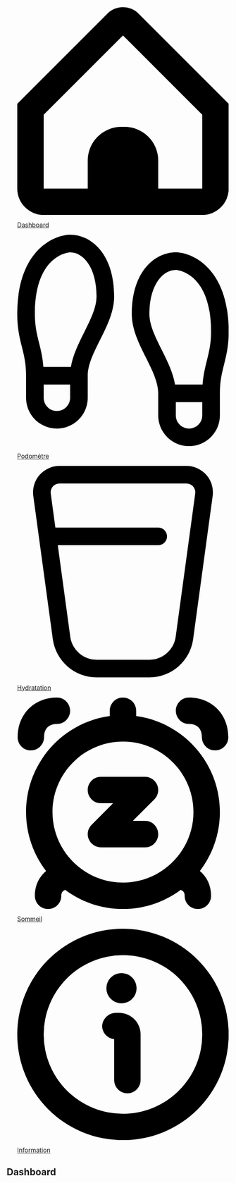 <!DOCTYPE html>
<html lang="fr">
<head>
<meta charset="UTF-8">
<meta name="viewport" content="width=device-width, initial-scale=1.0">
<link rel="stylesheet" href="style.css">
<title>Kenzô</title>
</head>
<body>

<div class="burger" id="burger">
  <div></div>
  <div></div>
  <div></div>
</div>

<nav class="menu" id="menu">
  <ul>
    <a href="/Kenzô/Dashboard/dashboard.html">
      <?xml version="1.0" encoding="UTF-8"?>
      <svg xmlns="http://www.w3.org/2000/svg" id="Isolation_Mode" data-name="Isolation Mode" viewBox="0 0 24 24" width="512" height="512"><path d="M13.768,1.147a2.5,2.5,0,0,0-3.536,0L0,11.38V21a3,3,0,0,0,3,3H21a3,3,0,0,0,3-3V11.38ZM21,21H16V17.818A3.818,3.818,0,0,0,12.182,14h-.364A3.818,3.818,0,0,0,8,17.818V21H3V12.622l9-9,9,9Z" /></svg>
      <p class="p" id="main_menu">Dashboard</p>
    </a>
    <a href="/Kenzô/Podomètre/podometre.html">
      <?xml version="1.0" encoding="UTF-8"?>
      <svg xmlns="http://www.w3.org/2000/svg" id="Layer_1" data-name="Layer 1" viewBox="0 0 24 24" width="512" height="512"><path d="M18,2c-2.408,0-5,2.19-5,7,0,1.736,.816,3.369,1.605,4.947,.717,1.434,1.395,2.789,1.395,4.053v2.5c0,1.93,1.57,3.5,3.5,3.5s3.5-1.57,3.5-3.5v-2.5c0-1.377,.229-2.291,.47-3.257,.261-1.042,.53-2.12,.53-3.743,0-7.383-4.331-9-6-9Zm3,18.5c0,.827-.673,1.5-1.5,1.5s-1.5-.673-1.5-1.5v-1.5h3v1.5Zm.53-6.243c-.203,.812-.412,1.646-.494,2.743h-3.123c-.23-1.368-.883-2.675-1.519-3.947-.717-1.434-1.395-2.789-1.395-4.053,0-3.283,1.509-5,3-5,.04,0,4,.19,4,7,0,1.377-.229,2.291-.47,3.257ZM6,0C4.331,0,0,1.617,0,9c0,1.623,.27,2.701,.53,3.743,.241,.967,.47,1.88,.47,3.257v2.5c0,1.93,1.57,3.5,3.5,3.5s3.5-1.57,3.5-3.5v-2.5c0-1.264,.678-2.619,1.395-4.053,.789-1.579,1.605-3.211,1.605-4.947C11,2.19,8.408,0,6,0Zm0,18.5c0,.827-.673,1.5-1.5,1.5s-1.5-.673-1.5-1.5v-1.5h3v1.5Zm1.605-7.447c-.636,1.272-1.289,2.579-1.519,3.947H2.964c-.082-1.097-.291-1.931-.494-2.743-.241-.967-.47-1.88-.47-3.257C2,2.19,5.96,2,6,2c1.491,0,3,1.717,3,5,0,1.264-.678,2.619-1.395,4.053Z" /></svg>
      <p class="p">Podomètre</p>
    </a>
    <a href="/Kenzô/Hydratation/hydratation.html">
      <?xml version="1.0" encoding="UTF-8"?>
      <svg xmlns="http://www.w3.org/2000/svg" id="Layer_1" data-name="Layer 1" viewBox="0 0 24 24" width="512" height="512"><path d="M21.469,1.027A3,3,0,0,0,19.209,0H4.791A3,3,0,0,0,1.819,3.405l2.219,16.27A5.017,5.017,0,0,0,8.992,24h6.016a5.017,5.017,0,0,0,4.954-4.324L22.181,3.405A3,3,0,0,0,21.469,1.027ZM17.981,19.406A3.011,3.011,0,0,1,15.008,22H8.992a3.011,3.011,0,0,1-2.973-2.595L4.6,9H16a1,1,0,0,0,0-2H4.327L3.8,3.135A1,1,0,0,1,4.791,2H19.209A1,1,0,0,1,20.2,3.135Z" /></svg>
      <p class="p">Hydratation</p>
    </a>
    <a href="/Kenzô/Sommeil/sommeil.html">
      <?xml version="1.0" encoding="UTF-8"?>
      <svg xmlns="http://www.w3.org/2000/svg" id="Layer_1" data-name="Layer 1" viewBox="0 0 24 24" width="512" height="512"><path d="M23,13c0,2.513-.848,4.832-2.272,6.686,.719,.603,1.272,1.522,1.272,2.814,0,.829-.672,1.5-1.5,1.5s-1.5-.671-1.5-1.5c0-.148,0-.508-.444-.673-1.832,1.364-4.101,2.173-6.556,2.173s-4.727-.809-6.56-2.175c-.44,.16-.44,.526-.44,.675,0,.829-.671,1.5-1.5,1.5s-1.5-.671-1.5-1.5c0-1.291,.553-2.211,1.272-2.814-1.424-1.854-2.272-4.173-2.272-6.686C1,7.443,5.142,2.837,10.5,2.103v-.603c0-.829,.671-1.5,1.5-1.5s1.5,.671,1.5,1.5v.603c5.358,.734,9.5,5.341,9.5,10.897Zm-11,8c4.411,0,8-3.589,8-8s-3.589-8-8-8S4,8.589,4,13s3.589,8,8,8ZM19.5,0c-.828,0-1.5,.671-1.5,1.5s.672,1.5,1.5,1.5c1.316,0,1.459,1.049,1.459,1.5,0,.829,.672,1.5,1.5,1.5s1.5-.671,1.5-1.5c0-2.607-1.875-4.5-4.459-4.5ZM3.041,4.5c0-.451,.142-1.5,1.459-1.5,.829,0,1.5-.671,1.5-1.5s-.671-1.5-1.5-1.5C1.917,0,.041,1.893,.041,4.5c0,.829,.671,1.5,1.5,1.5s1.5-.671,1.5-1.5Zm12.959,11c0-.829-.672-1.5-1.5-1.5h-1.379l2.439-2.439c.429-.429,.558-1.074,.325-1.635s-.779-.926-1.386-.926h-5c-.829,0-1.5,.671-1.5,1.5s.671,1.5,1.5,1.5h1.379l-2.439,2.439c-.429,.429-.558,1.074-.325,1.635,.232,.561,.779,.926,1.386,.926h5c.828,0,1.5-.671,1.5-1.5Z" /></svg>
      <p class="p">Sommeil</p>
    </a>
    <a href="/Kenzô/Info/info.html">
      <?xml version="1.0" encoding="UTF-8"?>
      <svg xmlns="http://www.w3.org/2000/svg" id="Bold" viewBox="0 0 24 24" width="512" height="512"><path d="M12,0A12,12,0,1,0,24,12,12.013,12.013,0,0,0,12,0Zm0,21a9,9,0,1,1,9-9A9.011,9.011,0,0,1,12,21Z" /><path d="M11.545,9.545h-.3A1.577,1.577,0,0,0,9.64,10.938,1.5,1.5,0,0,0,11,12.532v4.65a1.5,1.5,0,0,0,3,0V12A2.455,2.455,0,0,0,11.545,9.545Z" /><path d="M11.83,8.466A1.716,1.716,0,1,0,10.114,6.75,1.715,1.715,0,0,0,11.83,8.466Z" /></svg>
      <p class="p">Information</p>
    </a>
  </ul>
</nav>

<section class="content">
  <h1>Dashboard</h1>
</section>

<script src="app.js"></script>

</body>
</html>
